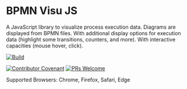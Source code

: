 # BPMN Visu JS
A JavaScript library to visualize process execution data. Diagrams are displayed from BPMN files. With additional display options for execution data (highlight some transitions, counters, and more). With interactive capacities (mouse hover, click).

[![Build](https://github.com/bonitasoft-labs/bpmn-visu-js/workflows/build/badge.svg)](https://github.com/bonitasoft-labs/bpmn-visu-js/actions)

[![Contributor Covenant](https://img.shields.io/badge/Contributor%20Covenant-v2.0%20adopted-ff69b4.svg)](code_of_conduct.md) 
[![PRs Welcome](https://img.shields.io/badge/PRs-welcome-brightgreen.svg?style=flat-square)](http://makeapullrequest.com)  


Supported Browsers: Chrome, Firefox, Safari, Edge
